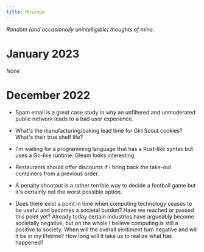 ```yaml
---
title: Musings
---
```


*Random (and occasionally unintelligible) thoughts of mine.*

# January 2023

*None*

# December 2022

- Spam email is a great case study in why an unfiltered and unmoderated public
  network leads to a bad user experience.

- What's the manufacturing/baking lead time for Girl Scout cookies? What's
  their true shelf life?

- I'm waiting for a programming language that has a Rust-like syntax but uses a
  Go-like runtime. Gleam looks interesting.

- Restaurants should offer discounts if I bring back the take-out containers
  from a previous order.

- A penalty shootout is a rather terrible way to decide a football game but
  it's certainly not the worst possible option.

- Does there exist a point in time when computing technology ceases to be
  useful and becomes a societal burden? Have we reached or passed this point
  yet? Already today certain industries have argueably become societally
  negative, but on the whole I believe computing is still a positive to
  society. When will the overall sentiment turn negative and will it be in my
  lifetime? How long will it take us to realize what has happened?
